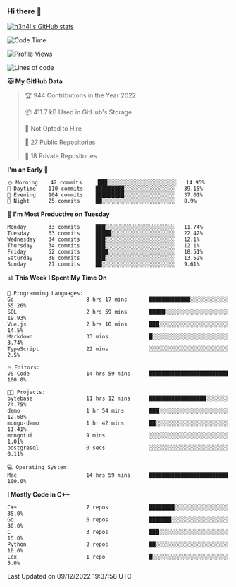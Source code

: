 ### Hi there 👋

[![h3n4l's GitHub stats](https://github-readme-stats.vercel.app/api?username=h3n4l&count_private=true&show_icons=true&theme=radical)](https://github.com/h3n4l/github-readme-stats)

<!--START_SECTION:waka-->
![Code Time](http://img.shields.io/badge/Code%20Time-806%20hrs%2021%20mins-blue)

![Profile Views](http://img.shields.io/badge/Profile%20Views-0-blue)

![Lines of code](https://img.shields.io/badge/From%20Hello%20World%20I%27ve%20Written-44%20Thousand%20lines%20of%20code-blue)

**🐱 My GitHub Data** 

> 🏆 944 Contributions in the Year 2022
 > 
> 📦 411.7 kB Used in GitHub's Storage 
 > 
> 🚫 Not Opted to Hire
 > 
> 📜 27 Public Repositories 
 > 
> 🔑 18 Private Repositories  
 > 
**I'm an Early 🐤** 

```text
🌞 Morning    42 commits     ███░░░░░░░░░░░░░░░░░░░░░░   14.95% 
🌆 Daytime    110 commits    █████████░░░░░░░░░░░░░░░░   39.15% 
🌃 Evening    104 commits    █████████░░░░░░░░░░░░░░░░   37.01% 
🌙 Night      25 commits     ██░░░░░░░░░░░░░░░░░░░░░░░   8.9%

```
📅 **I'm Most Productive on Tuesday** 

```text
Monday       33 commits     ███░░░░░░░░░░░░░░░░░░░░░░   11.74% 
Tuesday      63 commits     █████░░░░░░░░░░░░░░░░░░░░   22.42% 
Wednesday    34 commits     ███░░░░░░░░░░░░░░░░░░░░░░   12.1% 
Thursday     34 commits     ███░░░░░░░░░░░░░░░░░░░░░░   12.1% 
Friday       52 commits     ████░░░░░░░░░░░░░░░░░░░░░   18.51% 
Saturday     38 commits     ███░░░░░░░░░░░░░░░░░░░░░░   13.52% 
Sunday       27 commits     ██░░░░░░░░░░░░░░░░░░░░░░░   9.61%

```


📊 **This Week I Spent My Time On** 

```text
💬 Programming Languages: 
Go                       8 hrs 17 mins       █████████████░░░░░░░░░░░░   55.26% 
SQL                      2 hrs 59 mins       █████░░░░░░░░░░░░░░░░░░░░   19.93% 
Vue.js                   2 hrs 10 mins       ███░░░░░░░░░░░░░░░░░░░░░░   14.5% 
Markdown                 33 mins             █░░░░░░░░░░░░░░░░░░░░░░░░   3.74% 
TypeScript               22 mins             ░░░░░░░░░░░░░░░░░░░░░░░░░   2.5%

🔥 Editors: 
VS Code                  14 hrs 59 mins      █████████████████████████   100.0%

🐱‍💻 Projects: 
bytebase                 11 hrs 12 mins      ██████████████████░░░░░░░   74.75% 
demo                     1 hr 54 mins        ███░░░░░░░░░░░░░░░░░░░░░░   12.68% 
mongo-demo               1 hr 42 mins        ██░░░░░░░░░░░░░░░░░░░░░░░   11.41% 
mongotui                 9 mins              ░░░░░░░░░░░░░░░░░░░░░░░░░   1.01% 
postgresql               0 secs              ░░░░░░░░░░░░░░░░░░░░░░░░░   0.11%

💻 Operating System: 
Mac                      14 hrs 59 mins      █████████████████████████   100.0%

```

**I Mostly Code in C++** 

```text
C++                      7 repos             ████████░░░░░░░░░░░░░░░░░   35.0% 
Go                       6 repos             ███████░░░░░░░░░░░░░░░░░░   30.0% 
C                        3 repos             ███░░░░░░░░░░░░░░░░░░░░░░   15.0% 
Python                   2 repos             ██░░░░░░░░░░░░░░░░░░░░░░░   10.0% 
Lex                      1 repo              █░░░░░░░░░░░░░░░░░░░░░░░░   5.0%

```



 Last Updated on 09/12/2022 19:37:58 UTC
<!--END_SECTION:waka-->

